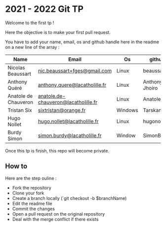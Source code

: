 # 2021 - 2022 Git TP

Welcome to the first tp !

Here the objective is to make your first pull request.

You have to add your name, email, os and github handle here in the readme on a new line of the array :


| Name                 | Email                                | Os      | github         |
| -------------------- | ------------------------------------ | ------- | -------------- |
| Nicolas Beaussart    | nic.beaussart+fges@gmail.com         | Linux   | beaussan       |
| Anthony Quéré        | anthony.quere@lacatholille.fr        | Linux   | Anthony-Jhoiro |
| Anatole de Chauveron | anatole.de-chauveron@lacatholille.fr | Linux   | Anatole-DC     |
| Tristan Six          | sixtristan@orange.fr                 | Windows | Tarskan        |
| Hugo Nollet          | hugo.nollet@lacatholille.fr          | Linux   | hugonollet     |
| Burdy Simon          | simon.burdy@lacatholille.fr          | Window | SimonBurdy     |

Once this tp is finish, this repo will become private.

## How to

Here are the step ouline :

- Fork the repository
- Clone your fork
- Create a branch locally (`git checkout -b $branchName)
- Edit the readme file
- Commit the changes
- Open a pull request on the original repository
- Deal with the merge conflict if there exists

